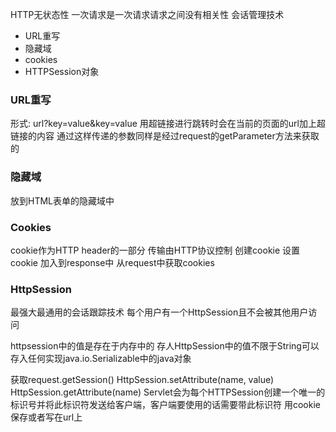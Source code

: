 HTTP无状态性 一次请求是一次请求请求之间没有相关性
会话管理技术
- URL重写
- 隐藏域
- cookies
- HTTPSession对象

### URL重写
形式: url?key=value&key=value
用超链接进行跳转时会在当前的页面的url加上超链接的内容
通过这样传递的参数同样是经过request的getParameter方法来获取的

### 隐藏域
放到HTML表单的隐藏域中

### Cookies
cookie作为HTTP header的一部分 传输由HTTP协议控制
创建cookie
设置cookie
加入到response中
从request中获取cookies

### HttpSession
最强大最通用的会话跟踪技术
每个用户有一个HttpSession且不会被其他用户访问

httpsession中的值是存在于内存中的
存人HttpSession中的值不限于String可以存入任何实现java.io.Serializable中的java对象

获取request.getSession()
HttpSession.setAttribute(name, value)
HttpSession.getAttribute(name)
Servlet会为每个HTTPSession创建一个唯一的标识号并将此标识符发送给客户端，客户端要使用的话需要带此标识符
用cookie保存或者写在url上
